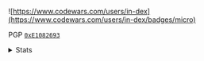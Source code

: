 ![https://www.codewars.com/users/in-dex](https://www.codewars.com/users/in-dex/badges/micro)

PGP [`0xE1082693`](https://github.com/b-coimbra.gpg)

<details>
    <summary align="left">Stats</summary>
    <img src="https://github-readme-stats.vercel.app/api/top-langs/?username=b-coimbra&langs_count=20&layout=compact" align="left" width="365px" height="250" /> 
    <img src="https://github-readme-stats.vercel.app/api?username=b-coimbra&show_icons=true" width="465px" height="250" />
</details>
